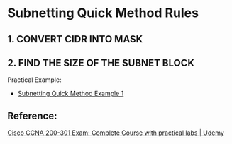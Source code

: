 # Subnetting Quick Method Rules

## 1. CONVERT CIDR INTO MASK

## 2. FIND THE SIZE OF THE SUBNET BLOCK

Practical Example:

* [Subnetting Quick Method Example 1](https://app.gitbook.com/@mudassirs46/s/network-fundamentals/~/drafts/-MRZ8l67L5MHnaQIEh9W/subnetting-quick-method-example-1)

## Reference:

[Cisco CCNA 200-301 Exam: Complete Course with practical labs \| Udemy](https://www.udemy.com/course/cisco-ccent-icnd1-100-105-complete-course-sims-and-gns3/learn/lecture/6087500#overview)

